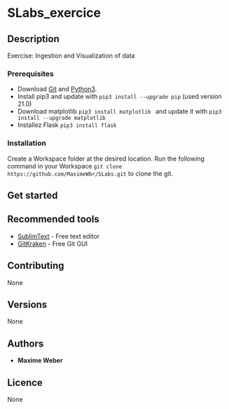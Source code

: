 # SLabs_exercice

## Description

Exercise: Ingestion and Visualization of data

### Prerequisites

- Download [Git](https://git-scm.com/downloads) and [Python3](https://www.python.org/downloads/).
- Install pip3 and update with ``pip3 install --upgrade pip`` (used version 21.0)
- Download matplotlib ``pip3 install matplotlib `` and update it with ``pip3 install --upgrade matplotlib`` 
- Installez Flask ``pip3 install flask``

### Installation

Create a Workspace folder at the desired location.
Run the following command in your Workspace ``git clone https://github.com/MaximeWbr/SLabs.git`` to clone the git.

## Get started



## Recommended tools
* [SublimText](https://www.sublimetext.com/) - Free text editor
* [GitKraken](https://www.gitkraken.com/) - Free Git GUI

## Contributing
None

## Versions
None

## Authors
* **Maxime Weber** 


## Licence
None


